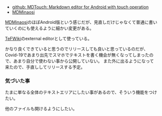 - [github: MDTouch: Markdown editor for Android with touch operation](https://github.com/karino2/MDTouch)
- [MDMinaosi](MDMinaosi.md)

 [MDMinaosi](MDMinaosi.md)のほぼAndroid版という感じだが、見直しだけじゃなくて普通に書いていくのにも使えるように細かい変更がある。

[TeFWiki](TeFWiki.md)のexternal editorとして使っている。

かなり良くできていると思うのでリリースしても良いと思っているのだが、Covid-19であまり出先でスマホでテキストを書く機会が無くなってしまったので、あまり自分で使わない事から公開していない。
また外に出るようになって来たので、手直ししてリリースする予定。

### 気づいた事

たまに単なる全体のテキストエリアにしたい事があるので、そういう機能をつけたい。

他のファイルも開けるようにしたい。